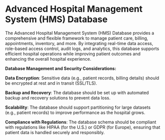 # Advanced Hospital Management System (HMS) Database

The Advanced Hospital Management System (HMS) Database provides a comprehensive and flexible framework to manage patient care, billing, appointments, inventory, and more. By integrating real-time data access, role-based access control, audit logs, and analytics, this database supports efficient hospital operations while improving patient outcomes and enhancing the overall hospital experience.


**Database Management and Security Considerations:**

**Data Encryption**: Sensitive data (e.g., patient records, billing details) should be encrypted at rest and in transit (SSL/TLS).

**Backup and Recovery**: The database should be set up with automated backup and recovery solutions to prevent data loss.

**Scalability**: The database should support partitioning for large datasets (e.g., patient records) to improve performance as the hospital grows.

**Compliance with Regulations**: The database schema should be compliant with regulations like HIPAA (for the U.S.) or GDPR (for Europe), ensuring that patient data is handled securely and responsibly.

